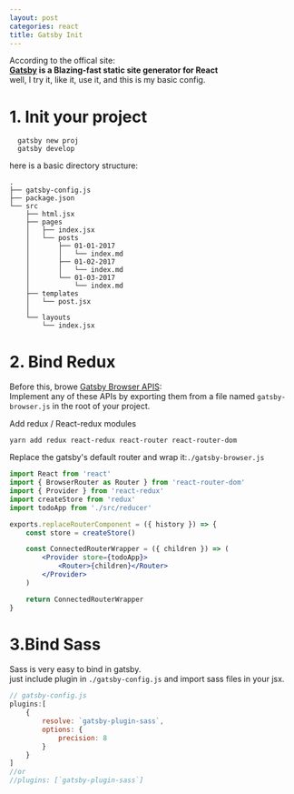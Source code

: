 ```yaml
---
layout: post
categories: react
title: Gatsby Init
---
```


According to the offical site:  
__[Gatsby][gatsby] is a Blazing-fast static site generator for React__  
well, I try it, like it, use it, and this is my basic config. 


# 1. Init your project

```shell
  gatsby new proj
  gatsby develop
```
here is a basic directory structure:  

```
.  
├── gatsby-config.js  
├── package.json  
└── src  
    ├── html.jsx 
    ├── pages  
    │   ├── index.jsx  
    │   └── posts  
    │       ├── 01-01-2017  
    │       │   └── index.md  
    │       ├── 01-02-2017  
    │       │   └── index.md  
    │       └── 01-03-2017  
    │           └── index.md  
    ├── templates  
    │   └── post.jsx  
    │
    └── layouts  
        └── index.jsx  

```

# 2. Bind Redux

Before this, browe [Gatsby Browser APIS][browserapis]:  
Implement any of these APIs by exporting them from a file named `gatsby-browser.js` in the root of your project.  

Add redux / React-redux modules

```shell
yarn add redux react-redux react-router react-router-dom
```
Replace the gatsby's default router and wrap it:`./gatsby-browser.js`  

```jsx
import React from 'react'
import { BrowserRouter as Router } from 'react-router-dom'
import { Provider } from 'react-redux'
import createStore from 'redux'
import todoApp from './src/reducer'

exports.replaceRouterComponent = ({ history }) => {
    const store = createStore()

    const ConnectedRouterWrapper = ({ children }) => (
        <Provider store={todoApp}>
            <Router>{children}</Router>
        </Provider>
    )

    return ConnectedRouterWrapper
}
```

# 3.Bind Sass
Sass is very easy to bind in gatsby.  
just include plugin in `./gatsby-config.js` and import sass files in your jsx.
```js
// gatsby-config.js
plugins:[
    {
        resolve: `gatsby-plugin-sass`,
        options: {
            precision: 8
        }
    }
]
//or
//plugins: [`gatsby-plugin-sass`]
```

[gatsby]: https://www.gatsbyjs.org
[browserapis]: https://www.gatsbyjs.org/docs/browser-apis/
